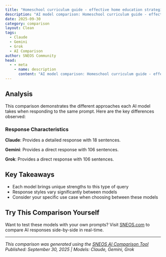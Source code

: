 ```yaml
---
title: "Homeschool curriculum guide - effective home education strategies"
description: "AI model comparison: Homeschool curriculum guide - effective home education strategies..."
date: 2025-09-30
category: comparison
layout: Clean
tags:
  - Claude
  - Gemini
  - Grok
  - AI Comparison
author: SNEOS Community
head:
  - - meta
    - name: description
      content: "AI model comparison: Homeschool curriculum guide - effective home education strategies..."
---
```


<ChatComparison
  title="Homeschool curriculum guide - effective home education strategies"
  prompt="Homeschool curriculum guide - effective home education strategies"
  :responses='{
    "Claude": "# Complete Homeschool Curriculum Guide\n\n## Getting Started with Homeschooling\n\n### Understanding Your Legal Requirements\n- **Research state laws**: Each state has different requirements for homeschooling\n- **Documentation needed**: Keep records of attendance, curriculum, and progress\n- **Testing requirements**: Some states require standardized testing\n- **Notification process**: File necessary paperwork with local school districts\n\n### Choosing Your Homeschool Approach\n\n#### **Traditional/School-at-Home**\n- Structured curriculum with textbooks and workbooks\n- Set schedule similar to public school\n- Clear lesson plans and grade levels\n\n#### **Unit Studies**\n- Integrated learning around specific themes\n- Combines multiple subjects through one topic\n- Great for multi-level teaching\n\n#### **Charlotte Mason Method**\n- Literature-based learning with \u0022living books\u0022\n- Nature study and outdoor education\n- Short lessons with full attention\n\n#### **Montessori Method**\n- Child-led learning with prepared environments\n- Hands-on materials and self-correction\n- Mixed age groups and extended work periods\n\n#### **Waldorf/Steiner Education**\n- Emphasis on imagination and creativity\n- Delayed academics until age 7\n- Rhythm and routine in daily life\n\n#### **Unschooling**\n- Child-directed learning based on interests\n- No formal curriculum or schedule\n- Learning through life experiences\n\n## Core Subject Curriculum Planning\n\n### **Language Arts**\n\n#### Elementary (K-5)\n- **Phonics and reading**: Systematic phonics instruction\n- **Writing**: Handwriting, spelling, basic composition\n- **Literature**: Read-alouds, independent reading\n- **Grammar**: Basic sentence structure and parts of speech\n\n#### Middle School (6-8)\n- **Reading comprehension**: Various genres and complexity levels\n- **Writing**: Essays, creative writing, research skills\n- **Grammar**: Advanced concepts and sentence analysis\n- **Literature**: Classic and contemporary works\n\n#### High School (9-12)\n- **Literature**: World literature, American literature, British literature\n- **Composition**: Academic writing, research papers\n- **Speech**: Public speaking and debate\n- **Language study**: Foreign language options\n\n### **Mathematics**\n\n#### Elementary Sequence\n1. **Kindergarten**: Number recognition, counting, basic shapes\n2. **Grade 1**: Addition/subtraction to 20, place value\n3. **Grade 2**: Two-digit arithmetic, measurement basics\n4. **Grade 3**: Multiplication/division, fractions introduction\n5. **Grade 4**: Multi-digit operations, decimals\n6. **Grade 5**: Advanced fractions, geometry, data analysis\n\n#### Middle/High School Sequence\n1. **Pre-Algebra** (Grade 6-7)\n2. **Algebra I** (Grade 8-9)\n3. **Geometry** (Grade 9-10)\n4. **Algebra II** (Grade 10-11)\n5. **Pre-Calculus** (Grade 11-12)\n6. **Calculus** (Grade 12)\n\n### **Science**\n\n#### Elementary Focus\n- **Nature study**: Observation and documentation\n- **Simple experiments**: Hands-on discovery\n- **Life science**: Plants, animals, human body\n- **Physical science**: States of matter, simple machines\n- **Earth science**: Weather, seasons, basic astronomy\n\n#### Middle School Progression\n- **Grade 6**: Earth science and astronomy\n- **Grade 7**: Life science and biology basics\n- **Grade 8**: Physical science and chemistry introduction\n\n#### High School Requirements\n- **Biology**: One full year with lab component\n- **Chemistry**: One year (often required for college prep)\n- **Physics**: One year of conceptual or algebra-based physics\n- **Electives**: Environmental science, anatomy, advanced courses\n\n### **Social Studies**\n\n#### Elementary Scope\n- **Early elementary**: Family, community, basic geography\n- **Upper elementary**: State history, U.S. history overview, world cultures\n\n#### Middle School Focus\n- **Grade 6**: Ancient civilizations\n- **Grade 7**: Medieval history through Renaissance\n- **Grade 8**: U.S. history through Civil War\n\n#### High School Requirements\n- **World History**: Ancient through modern times\n- **U.S. History**: Comprehensive survey course\n- **Government/Civics**: Constitution, political systems\n- **Economics**: Basic economic principles\n- **Geography**: World geography and cultures\n\n## Effective Teaching Strategies\n\n### **Creating Structure**\n- **Daily schedules**: Consistent routine with flexibility\n- **Learning spaces**: Dedicated areas for different",
    "Gemini": "Okay, let\u0027s break down effective homeschool strategies and how to create a curriculum guide. This is a big topic, so I\u0027ll provide a comprehensive overview and then suggest resources for digging deeper.\n\n**I. Understanding Your Homeschooling Philosophy and Goals**\n\n*   **Why Homeschool?**  This is the most fundamental question.  Knowing your \u0022why\u0022 will guide your decisions and keep you motivated. Common reasons include:\n    *   Academic excellence (tailored learning)\n    *   Religious or moral values\n    *   Social concerns (bullying, peer pressure)\n    *   Special needs accommodations\n    *   Flexibility and family time\n*   **Define Your Educational Goals:** What do you want your child to achieve academically, socially, emotionally, and spiritually?  Think long-term and short-term.\n    *   *Examples:*  Mastering specific skills (reading, writing, coding), developing critical thinking, fostering creativity, cultivating a love of learning, building strong character, preparing for college, or pursuing a trade.\n*   **Learning Styles \u0026 Strengths:**  Identify how your child learns best.  Are they:\n    *   *Visual learners?* (Respond well to images, diagrams, videos)\n    *   *Auditory learners?* (Learn best through listening, discussions)\n    *   *Kinesthetic learners?* (Learn through movement, hands-on activities)\n    *   *Read/Write Learners?* (Learn best through reading and writing)\n    *   Consider multiple intelligences (e.g., musical, interpersonal, logical-mathematical).\n*   **Your Teaching Style:**  Reflect on your own strengths and preferences as a teacher. Are you organized?  Creative?  Patient?  How much time can you dedicate?  Be realistic about what you can handle.\n*   **Your State\u0027s Requirements:**  Research your state\u0027s homeschooling laws.  Requirements vary widely and may include:\n    *   Notification of intent to homeschool\n    *   Minimum required subjects\n    *   Standardized testing\n    *   Portfolio reviews\n    *   Teacher qualifications\n\n**II. Curriculum Options and Resources**\n\nThis is where you choose what to teach and how to teach it.  Here\u0027s a breakdown of the main approaches:\n\n*   **All-in-One Curriculum Packages:** These provide everything you need for a specific grade level, often including textbooks, workbooks, teacher\u0027s guides, and online resources.\n    *   *Pros:* Convenient, structured, saves time on planning.\n    *   *Cons:*  Can be expensive, may not be adaptable to individual needs, can be rigid.\n    *   *Examples:*  Abeka, Bob Jones University Press, Sonlight, Calvert Education, Time4Learning (online), Connections Academy (online public school at home).\n*   **Individual Subject Curricula:**  You select resources for each subject separately.\n    *   *Pros:*  Highly customizable, can choose the best resources for each subject and learning style, often more affordable than all-in-one packages.\n    *   *Cons:*  Requires more research and planning.\n    *   *Examples:*\n        *   *Math:* Saxon Math, Singapore Math, Math-U-See, Life of Fred\n        *   *Language Arts:* Institute for Excellence in Writing (IEW),  The Good and the Beautiful, Writing \u0026 Rhetoric, All About Reading/Spelling\n        *   *Science:* Apologia, Berean Builders, Mystery Science, R.E.A.L. Science Odyssey\n        *   *History:* Story of the World, The Mystery of History, Notgrass History\n*   **Unit Studies:**  Organize learning around a central theme or topic, integrating multiple subjects.\n    *   *Pros:* Engaging, allows for deeper exploration of topics, caters to different learning styles.\n    *   *Cons:*  Requires significant planning, may need to supplement to ensure all required subjects are covered.\n    *   *Examples:*  Five in a Row, Amanda Bennett Unit Studies, DIY unit studies based on interests.\n*   **Unschooling:** A student-led approach where learning is driven by the child\u0027s interests and curiosity.  Less structured than other methods.\n    *   *Pros:*  Highly engaging, fosters a love of learning, allows for deep exploration of interests.\n    *   *Cons:*  Requires trust and flexibility, may be challenging to meet state requirements, can be difficult to assess progress.\n*   **Online Homeschool Programs:** Fully online curricula, often with live classes and teacher support.\n    *   *Pros:*  Structured, provides accountability, access to certified teachers.\n    *   *Cons:*  Can be expensive, less flexibility than other options, may require significant screen time.\n    *   *Examples:* K12,  Connections Academy,  Khan Academy, Outschool\n*   **Free Resources:** Many free resources are available online and at your local library.\n    *   *Pros:*  Affordable, accessible.\n    *   *Cons:*  Requires more curation and planning.\n    *   *Examples:*  Khan Academy, CK-12 Foundation, AmblesideOnline (Charlotte Mason curriculum), Project Gutenberg (free ebooks), libraries.\n\n**III. Creating Your Curriculum Guide**\n\nA curriculum guide is your roadmap for the year.  Here\u0027s how to create one:\n\n1.  **Start with the End in Mind:**  What do you want your child to know and be able to do by the end of the year in each subject?  Refer to your educational goals and state requirements.\n2.  **Subject-by-Subject Breakdown:**  For each subject:\n    *   **Chosen Curriculum/Resources:**  List the specific books, websites, programs, and materials you\u0027ll use.\n    *   **Scope and Sequence:**  Outline the topics you\u0027ll cover in a logical order. Many curriculum providers offer a scope and sequence, otherwise you can create your own by looking at state standards and other curriculum offerings.\n    *   **Weekly/Monthly Schedule:**  Break down the scope and sequence into manageable weekly or monthly goals. This is where you plan specific activities, readings, and assignments. *Example: Week 1: Math - Review addition and subtraction; Language Arts - Read chapter 1 of \u0022Charlotte\u0027s Web\u0022; History - Introduction to Ancient Egypt.*\n    *   **Assessment Methods:**  How will you assess your child\u0027s progress?  Consider:\n        *   Tests and quizzes\n        *   Projects\n        *   Writing assignments\n        *   Oral presentations\n        *   Portfolio reviews\n        *   Informal observation\n3.  **Record Keeping:**\n    *   *Attendance Log:*  Keep track of the days you homeschool.\n    *   *Grading System (if applicable):* Decide how you\u0027ll grade assignments and calculate overall grades.\n    *   *Portfolio (optional):*  Collect samples of your child\u0027s work to demonstrate progress.\n4.  **Flexibility is Key:**  Life happens!  Build in flexibility to your schedule.  Don\u0027t be afraid to adjust your plans as needed based on your child\u0027s progress and interests.\n\n**IV. Effective Home Education Strategies**\n\n*   **Create a Dedicated Learning Space:**  Even a small, organized area can help your child focus.\n*   **Establish a Routine:**  A consistent daily or weekly schedule provides structure and predictability.\n*   **Make Learning Fun and Engaging:**  Use games, hands-on activities, field trips, and real-world applications to make learning more enjoyable.\n*   **Tailor Instruction to Your Child\u0027s Needs:**  Adapt your teaching methods and materials to your child\u0027s learning style and pace.\n*   **Foster Independence:**  Encourage your child to take ownership of their learning.\n*   **Provide Opportunities for Socialization:**  Join a homeschool co-op, participate in extracurricular activities, or connect with other homeschooling families.\n*   **Take Breaks:**  Regular breaks are essential for both you and your child.\n*   **Self-Care:** Homeschooling is demanding. Make time for your own well-being.\n*   **Don\u0027t Compare:** Every child and every homeschooling journey is unique. Focus on your own child\u0027s progress and celebrate their achievements.\n*   **Seek Support:**  Connect with other homeschooling families, join online forums, or consult with experienced homeschoolers.\n\n**V. Resources for Further Exploration**\n\n*   **Websites:**\n    *   HSLDA (Home School Legal Defense Association):  Provides legal information and support for homeschoolers.\n    *   TheHomeSchoolMom.com: A comprehensive resource for all things homeschooling.\n    *   Khan Academy: Free online learning resources for many subjects.\n    *   Education.com: Worksheets, games, and other educational resources.\n*   **Books:**\n    *   *The Well-Trained Mind: A Guide to Classical Education at Home* by Susan Wise Bauer and Jessie Wise\n    *   *Homeschooling for Dummies* by Carol Topp, CPA\n    *   *Teach Your Own: The John Holt Book of Homeschooling* by John Holt\n*   **Homeschool Conventions and Conferences:** A great way to learn about curriculum options, connect with other homeschoolers, and get inspired.\n\n**VI. Important Considerations**\n\n*   **Burnout:** Homeschooling can be demanding. Recognize the signs of burnout (for both you and your child) and take steps to prevent it.\n*   **Special Needs:** If your child has special needs, research specialized curricula and resources.  Consider working with a special education professional.\n*   **Technology:**  Use technology wisely.  Limit screen time and choose educational apps and websites carefully.\n*   **College Preparation:** If your child plans to attend college, research college admission requirements and plan your curriculum accordingly.\n*   **Homeschool Co-ops:** Co-ops can offer support, socialization, and shared teaching responsibilities.\n\nThis is a starting point! Homeschooling is a journey, and you\u0027ll learn and adapt as you go. Good luck!\n",
    "Grok": "Designing an effective homeschool curriculum guide and implementing successful home education strategies requires careful planning, flexibility, and a focus on the unique needs of your child. Below is a comprehensive guide to help you create a structured yet adaptable homeschooling plan, along with proven strategies to ensure a successful learning experience.\n\n---\n\n### **Homeschool Curriculum Guide**\n\n#### **1. Assess Your Child\u2019s Needs and Interests**\n- **Learning Style:** Identify whether your child is a visual, auditory, kinesthetic, or mixed learner to tailor teaching methods.\n- **Interests and Goals:** Incorporate subjects or topics they are passionate about to keep them engaged.\n- **Skill Level:** Evaluate their current academic standing in core subjects (reading, writing, math, etc.) using placement tests or prior school records.\n- **State Requirements:** Research your state or country\u2019s homeschooling laws to ensure compliance with mandatory subjects, hours, or testing.\n\n#### **2. Choose a Curriculum Framework**\nSelect a curriculum style that aligns with your educational philosophy and your child\u2019s needs. Here are some popular approaches:\n- **Traditional:** Mimics public school structure (textbooks, worksheets, tests). Examples: Abeka, Calvert.\n- **Classical:** Focuses on logic, rhetoric, and critical thinking, often using historical texts (e.g., The Well-Trained Mind by Susan Wise Bauer).\n- **Montessori:** Emphasizes hands-on, self-directed learning with a focus on independence.\n- **Waldorf:** Focuses on creativity, imagination, and holistic development, minimizing early academics.\n- **Unit Studies:** Integrates multiple subjects around a central theme (e.g., studying the ocean through science, history, and art).\n- **Unschooling:** Child-led learning based on interests, with less formal structure.\n- **Eclectic:** Combines elements from various approaches for a customized experience.\n\n#### **3. Core Subjects to Include**\nMost homeschool curriculums should cover these essential areas (adjust based on age and grade level):\n- **Math:** Arithmetic, algebra, geometry, etc. (e.g., Khan Academy, Saxon Math, Math-U-See).\n- **Language Arts:** Reading, writing, grammar, spelling, and literature (e.g., Easy Peasy, The Good and the Beautiful).\n- **Science:** Biology, chemistry, physics, earth science (e.g., Apologia, Mystery Science).\n- **Social Studies/History:** Geography, world history, civics (e.g., Story of the World, Notgrass History).\n- **Physical Education:** Sports, outdoor activities, or health topics.\n- **Electives:** Art, music, foreign language, coding, or other interests.\n\n#### **4. Create a Yearly and Daily Schedule**\n- **Yearly Plan:** Break down the curriculum into semesters or quarters, setting goals for each subject (e.g., complete X chapters by December).\n- **Daily Schedule:** Allocate time for each subject while allowing flexibility for breaks, projects, or spontaneous learning. Example:\n  - 8:30 AM - 9:30 AM: Math\n  - 9:30 AM - 10:30 AM: Language Arts\n  - 10:30 AM - 11:00 AM: Break/Physical Activity\n  - 11:00 AM - 12:00 PM: Science or History\n  - 12:00 PM - 1:00 PM: Lunch\n  - 1:00 PM - 2:00 PM: Electives or Projects\n- **Flexibility:** Adjust based on what works for your family. Some families prefer block scheduling (focusing on fewer subjects per day) or year-round schooling with shorter breaks.\n\n#### **5. Resources and Tools**\n- **Curriculum Providers:** Purchase complete grade-level curriculums (e.g., Sonlight, Time4Learning) or individual subject materials.\n- **Online Platforms:** Use free or affordable resources like Khan Academy, Duolingo (languages), or YouTube educational channels.\n- **Libraries:** Access books, audiobooks, and educational DVDs for free.\n- **Homeschool Co-ops:** Join local groups for shared classes, field trips, or socialization.\n- **Record Keeping:** Use planners, apps (like Homeschool Manager), or spreadsheets to track progress, grades, and attendance.\n\n#### **6. Assessment and Evaluation**\n- **Regular Check-ins:** Use quizzes, projects, or discussions to gauge understanding weekly or monthly.\n- **Portfolio:** Document projects, essays, and artwork to showcase learning.\n- **Standardized Testing:** Some states require annual testing (e.g., CAT, Iowa Test of Basic Skills). Even if not required, testing can help measure progress.\n- **Adjustments:** If a subject or method isn\u2019t working, adapt the curriculum or approach without hesitation.\n\n---\n\n### **Effective Home Education Strategies**\n\n#### **1. Create a Conducive Learning Environment**\n- **Dedicated Space:** Set up a quiet, organized area for learning with minimal distractions. Include supplies like books, notebooks, and a computer if needed.\n- **Routine:** Establish consistent start and end times to build discipline, but allow for flexibility on tough days.\n- **Comfort:** Ensure ergonomic seating and good lighting to make long study sessions manageable.\n\n#### **2. Foster Independent Learning**\n- **Set Goals:** Teach your child to set short- and long-term academic goals (e.g., finish a book by the end of the week).\n- **Research Skills:** Encourage them to find answers using books, websites, or experiments rather than providing all solutions.\n- **Time Management:** Use timers or checklists to help them manage tasks and build self-discipline.\n\n#### **3. Incorporate Hands-On and Real-World Learning**\n- **Field Trips:** Visit museums, zoos, historical sites, or nature trails to bring lessons to life.\n- **Projects:** Use cooking to teach fractions, gardening for biology, or budgeting for math.\n- **Community Involvement:** Volunteer or participate in local events to develop social and civic skills.\n\n#### **4. Encourage Socialization**\n- **Co-ops and Groups:** Join homeschool organizations for group learning, sports, or extracurriculars.\n- **Clubs and Classes:** Enroll in community programs like art, dance, or martial arts.\n- **Playdates and Friends:** Arrange regular meetups with peers to build social connections.\n\n#### **5. Balance Academics with Life Skills**\n- Teach practical skills alongside academics, such as:\n  - Financial literacy (budgeting, saving)\n  - Cooking and meal planning\n  - Household chores and organization\n  - Time management and problem-solving\n- These skills prepare children for adulthood and complement traditional learning.\n\n#### **6. Use Technology Wisely**\n- **Educational Apps:** Leverage tools like IXL, Quizlet, or Prodigy for interactive learning.\n- **Limit Screen Time:** Balance online learning with offline activities to prevent burnout or distraction.\n- **Online Communities:** Join forums (e.g., Facebook homeschool groups) for support and resource sharing.\n\n#### **7. Prioritize Parent-Teacher Balance**\n- **Self-Care:** Take breaks and set boundaries to avoid burnout as both parent and educator.\n- **Training:** Attend homeschool conferences or webinars to learn new teaching strategies.\n- **Delegate:** If possible, outsource subjects you\u2019re less confident in through tutors, online courses, or co-ops.\n\n#### **8. Adapt to Challenges**\n- **Motivation Issues:** If a child resists learning, explore new methods (e.g., gamification, rewards) or revisit their interests.\n- **Learning Gaps:** Address weaknesses with targeted resources or tutoring while focusing on strengths to build confidence.\n- **Family Dynamics:** Involve siblings in group activities or projects to foster teamwork, and carve out one-on-one time for individualized attention.\n\n---\n\n### **Sample Weekly Homeschool Schedule (Elementary Level)**\n| **Day**       | **Morning (8:30\u201311:30 AM)**       | **Afternoon (1:00\u20133:00 PM)**   |\n|---------------|-----------------------------------|-------------------------------|\n| Monday        | Math, Reading, Writing           | Science Experiment, Art       |\n| Tuesday       | Math, Spelling, Grammar          | History, Physical Education   |\n| Wednesday     | Math, Literature, Handwriting    | Geography, Music              |\n| Thursday      | Math, Reading, Writing           | Science Reading, Coding       |\n| Friday        | Math, Spelling, Review           | Field Trip or Project Work    |\n\n*Note: Adjust times and subjects based on age, needs, and family schedule.*\n\n---\n\n### **Additional Tips for Success**\n- **Start Small:** If new to homeschooling, begin with a few subjects and gradually expand as you gain confidence.\n- **Celebrate Achievements:** Recognize milestones, whether completing a book or mastering a skill, to boost morale.\n- **Stay Connected:** Network with other homeschooling families for support, advice, and shared experiences.\n- **Document Everything:** Keep records of lessons, activities, and progress for personal reference or legal requirements.\n\n---\n\nHomeschooling is a rewarding journey that allows for personalized education tailored to your child\u2019s unique needs. By combining a well-structured curriculum with effective teaching strategies, you can foster a love of learning while preparing your child for future success. If you have specific questions or need help with a particular subject or age group, let me know!"
  }'
  published-date="22:46"
/>

## Analysis

This comparison demonstrates the different approaches each AI model takes when responding to the same prompt. Here are the key differences observed:

### Response Characteristics

**Claude**: Provides a detailed response with 18 sentences. 

**Gemini**: Provides a direct response with 106 sentences. 

**Grok**: Provides a direct response with 106 sentences. 

## Key Takeaways

- Each model brings unique strengths to this type of query
- Response styles vary significantly between models
- Consider your specific use case when choosing between these models

## Try This Comparison Yourself

Want to test these models with your own prompts? Visit [SNEOS.com](https://sneos.com) to compare AI responses side-by-side in real-time.

---

*This comparison was generated using the [SNEOS AI Comparison Tool](https://sneos.com)*
*Published: September 30, 2025 | Models: Claude, Gemini, Grok*
